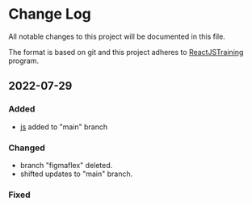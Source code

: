 # Change Log

All notable changes to this project will be documented in this file.

The format is based on git
and this project adheres to [ReactJSTraining](/reactjstraining) program.

## 2022-07-29

### Added

- [js](reactjstraining/js/)
  added to "main" branch

### Changed

- branch "figmaflex" deleted.
- shifted updates to "main" branch.

### Fixed
